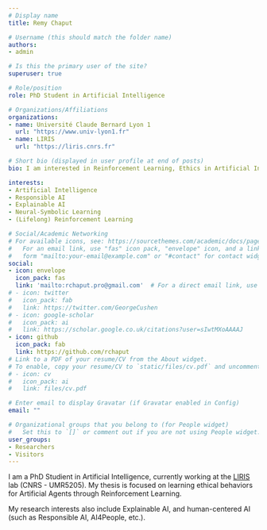 ```yaml
---
# Display name
title: Remy Chaput

# Username (this should match the folder name)
authors:
- admin

# Is this the primary user of the site?
superuser: true

# Role/position
role: PhD Student in Artificial Intelligence

# Organizations/Affiliations
organizations:
- name: Université Claude Bernard Lyon 1
  url: "https://www.univ-lyon1.fr"
- name: LIRIS
  url: "https://liris.cnrs.fr"

# Short bio (displayed in user profile at end of posts)
bio: I am interested in Reinforcement Learning, Ethics in Artificial Intelligence (Responsible AI) and Explainable AI.

interests:
- Artificial Intelligence
- Responsible AI
- Explainable AI
- Neural-Symbolic Learning
- (Lifelong) Reinforcement Learning

# Social/Academic Networking
# For available icons, see: https://sourcethemes.com/academic/docs/page-builder/#icons
#   For an email link, use "fas" icon pack, "envelope" icon, and a link in the
#   form "mailto:your-email@example.com" or "#contact" for contact widget.
social:
- icon: envelope
  icon_pack: fas
  link: 'mailto:rchaput.pro@gmail.com'  # For a direct email link, use "mailto:test@example.org".
# - icon: twitter
#   icon_pack: fab
#   link: https://twitter.com/GeorgeCushen
# - icon: google-scholar
#   icon_pack: ai
#   link: https://scholar.google.co.uk/citations?user=sIwtMXoAAAAJ
- icon: github
  icon_pack: fab
  link: https://github.com/rchaput
# Link to a PDF of your resume/CV from the About widget.
# To enable, copy your resume/CV to `static/files/cv.pdf` and uncomment the lines below.
# - icon: cv
#   icon_pack: ai
#   link: files/cv.pdf

# Enter email to display Gravatar (if Gravatar enabled in Config)
email: ""

# Organizational groups that you belong to (for People widget)
#   Set this to `[]` or comment out if you are not using People widget.
user_groups:
- Researchers
- Visitors
---
```


I am a PhD Studient in Artificial Intelligence, currently working at the [LIRIS](https://liris.cnrs.fr/) lab (CNRS - UMR5205).
My thesis is focused on learning ethical behaviors for Artificial Agents through Reinforcement Learning.

My research interests also include Explainable AI, and human-centered AI (such as Responsible AI, AI4People, etc.).
